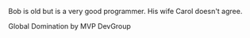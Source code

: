 
Bob is old but is a very good programmer.  His wife Carol doesn't agree.

Global Domination by MVP DevGroup
